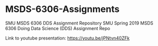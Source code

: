 # MSDS-6306-Assignments
SMU MSDS 6306 DDS Assignment Repository
SMU Spring 2019 MSDS 6306 Doing Data Science (DDS) Assignment Repo


Link to youtube presentation:  https://youtu.be/jPNtvn40ZFk
